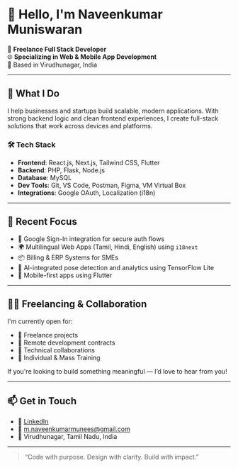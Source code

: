 # 👋 Hello, I'm Naveenkumar Muniswaran

🎯 **Freelance Full Stack Developer**  
🌐 **Specializing in Web & Mobile App Development**  
📍 Based in Virudhunagar, India

---

## 💼 What I Do
I help businesses and startups build scalable, modern applications. With strong backend logic and clean frontend experiences, I create full-stack solutions that work across devices and platforms.

### 🛠️ Tech Stack
- **Frontend**: React.js, Next.js, Tailwind CSS, Flutter  
- **Backend**:  PHP, Flask, Node.js  
- **Database**: MySQL  
- **Dev Tools**: Git, VS Code, Postman, Figma, VM Virtual Box 
- **Integrations**: Google OAuth, Localization (i18n)

---

## 🚀 Recent Focus
- 🔐 Google Sign-In integration for secure auth flows  
- 🌍 Multilingual Web Apps (Tamil, Hindi, English) using `i18next`  
- 📦 Billing & ERP Systems for SMEs  
- 🧠 AI-integrated pose detection and analytics using TensorFlow Lite  
- 📱 Mobile-first apps using Flutter

---

## 🧑‍💻 Freelancing & Collaboration
I'm currently open for:
- 🔹 Freelance projects  
- 🔹 Remote development contracts  
- 🔹 Technical collaborations
- 🔹 Individual & Mass Training

If you're looking to build something meaningful — I’d love to hear from you!

---

## 📫 Get in Touch
- 🔗 [LinkedIn](https://www.linkedin.com/in/naveenkumar-muneeswaran/)  
- 📧 m.naveenkumarmunees@gmail.com  
- 📍 Virudhunagar, Tamil Nadu, India  

---

> “Code with purpose. Design with clarity. Build with impact.”  
